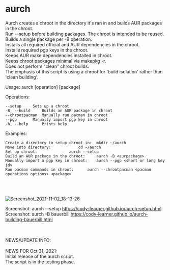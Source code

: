 # aurch
Aurch creates a chroot in the directory it's ran in and builds AUR packages in the chroot. <br>
Run --setup before building packages. The chroot is intended to be reused. <br>
Builds a single package per -B operation. <br>
Installs all required official and AUR dependencies in the chroot. <br>
Installs required pgp keys in the chroot. <br>
Keeps AUR make dependencies installed in chroot. <br>
Keeps chroot packages minimal via makepkg -r. <br>
Does not perform "clean" chroot builds. <br>
The emphasis of this script is using a chroot for 'build isolation' rather than 'clean building'. <br>

Usage: aurch [operation] [package]

Operations: <br>

    --setup		Sets up a chroot
    -B, --build		Builds an AUR package in chroot
    --chrootpacman	Manually run pacman in chroot
    --pgp		Manually import pgp key in chroot
    -h, --help		Prints help

Examples: <br>

    Create a directory to setup chroot in:	mkdir ~/aurch
    Move into directory:			cd ~/aurch
    Set up chroot:				aurch --setup		 
    Build an AUR package in the chroot:		aurch -B <aurpackage>
    Manually import a pgp key in chroot:	aurch --pgp <short or long key id>
    Run pacman commands in chroot:		aurch --chrootpacman <pacman operations options> <package>

<br>
<br>

![Screenshot_2021-11-02_18-13-26](https://user-images.githubusercontent.com/36802396/140189725-9f30c9dc-b071-447c-9cd9-a2c177ac3371.png)

Screenshot: aurch --setup	 https://cody-learner.github.io/aurch-setup.html <br>
Screenshot: aurch -B bauerbill	 https://cody-learner.github.io/aurch-building-bauerbill.html <br>

<br>
<br>
NEWS/UPDATE INFO:<br>
<br>
NEWS FOR Oct 31, 2021: <br>
Initial release of the aurch script. <br>
The script is in the testing phase. <br>
